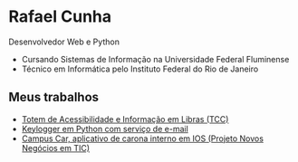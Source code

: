 # Rafael Cunha
Desenvolvedor Web e Python

 - Cursando Sistemas de Informação na Universidade Federal Fluminense
 - Técnico em Informática pelo Instituto Federal do Rio de Janeiro 
## Meus trabalhos
 - [Totem de Acessibilidade e Informação em Libras (TCC)](https://github.com/rafaelcuns/TCC-IFRJ-CNIT)
 - [Keylogger em Python com serviço de e-mail](https://github.com/rafaelcuns/pykey)
 - [Campus Car, aplicativo de carona interno em IOS (Projeto Novos Negócios em TIC)](https://youtu.be/OqSbZnTPFL4)
